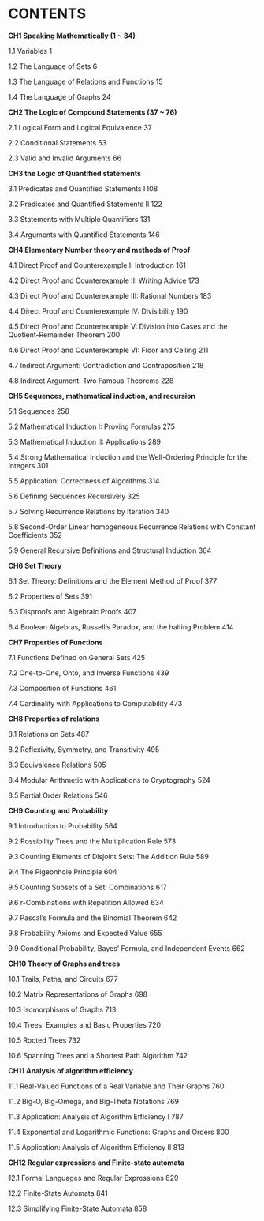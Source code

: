 # CONTENTS

**CH1 Speaking Mathematically (1 ~ 34)**

1.1 Variables	1

1.2 The Language of Sets	6

1.3 The Language of Relations and Functions	15

1.4 The Language of Graphs	24



**CH2 The Logic of Compound Statements (37 ~ 76)**

2.1 Logical Form and Logical Equivalence	37

2.2 Conditional Statements	53

2.3 Valid and Invalid Arguments	66



**CH3 the Logic of Quantified statements**

3.1 Predicates and Quantified Statements I	I08

3.2 Predicates and Quantified Statements II	122

3.3 Statements with Multiple Quantifiers	131

3.4 Arguments with Quantified Statements	146



**CH4 Elementary Number theory and methods  of Proof**

4.1 Direct Proof and Counterexample I: Introduction	161

4.2 Direct Proof and Counterexample II: Writing Advice 173

4.3 Direct Proof and Counterexample III: Rational Numbers	183

4.4 Direct Proof and Counterexample IV: Divisibility	190

4.5 Direct Proof and Counterexample V: Division into Cases and the  Quotient-Remainder Theorem	200

4.6 Direct Proof and Counterexample VI: Floor and Ceiling	211

4.7 Indirect Argument: Contradiction and Contraposition	218

4.8 Indirect Argument: Two Famous Theorems	228



**CH5 Sequences, mathematical induction,  and recursion**

5.1 Sequences	258

5.2 Mathematical Induction I: Proving Formulas	275

5.3 Mathematical Induction II: Applications	289

5.4 Strong Mathematical Induction and the Well-Ordering  Principle for the Integers	301

5.5 Application: Correctness of Algorithms	314

5.6 Defining Sequences Recursively	325

5.7 Solving Recurrence Relations by Iteration	340

5.8 Second-Order Linear homogeneous Recurrence Relations  with Constant Coefficients	352

5.9 General Recursive Definitions and Structural Induction	364



**CH6 Set Theory**

6.1 Set Theory: Definitions and the Element Method of Proof	377

6.2 Properties of Sets	391

6.3 Disproofs and Algebraic Proofs	407

6.4 Boolean Algebras, Russell’s Paradox, and the halting Problem	414



**CH7 Properties of Functions**

7.1 Functions Defined on General Sets	425

7.2 One-to-One, Onto, and Inverse Functions	439

7.3 Composition of Functions	461

7.4 Cardinality with Applications to Computability 473



**CH8 Properties of relations**

8.1 Relations on Sets 487

8.2 Reflexivity, Symmetry, and Transitivity	495

8.3 Equivalence Relations	505

8.4 Modular Arithmetic with Applications to Cryptography	524

8.5 Partial Order Relations	546

 

**CH9 Counting and Probability**

9.1 Introduction to Probability	564

9.2 Possibility Trees and the Multiplication Rule	573

9.3 Counting Elements of Disjoint Sets: The Addition Rule	589

9.4 The Pigeonhole Principle	604

9.5 Counting Subsets of a Set: Combinations	617

9.6 r-Combinations with Repetition Allowed	634

9.7 Pascal’s Formula and the Binomial Theorem	642

9.8 Probability Axioms and Expected Value	655

9.9 Conditional Probability, Bayes’ Formula, and Independent Events	662



**CH10 Theory of Graphs and trees**

10.1 Trails, Paths, and Circuits	677

10.2 Matrix Representations of Graphs	698

10.3 Isomorphisms of Graphs	713

10.4 Trees: Examples and Basic Properties	720

10.5 Rooted Trees	732

10.6 Spanning Trees and a Shortest Path Algorithm	742



**CH11 Analysis of algorithm efficiency**

11.1 Real-Valued Functions of a Real Variable and Their Graphs	760

11.2 Big-O, Big-Omega, and Big-Theta Notations	769

11.3 Application: Analysis of Algorithm Efficiency I	787

11.4 Exponential and Logarithmic Functions: Graphs and Orders	800

11.5 Application: Analysis of Algorithm Efficiency II	813



**CH12 Regular expressions and Finite-state automata** 

12.1 Formal Languages and Regular Expressions	829

12.2 Finite-State Automata	841

12.3 Simplifying Finite-State Automata	858

